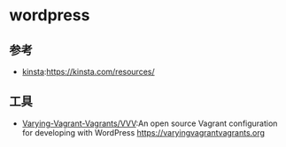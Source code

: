 # wordpress

## 参考

* [kinsta](https://kinsta.com/):https://kinsta.com/resources/

## 工具

* [Varying-Vagrant-Vagrants/VVV](https://github.com/Varying-Vagrant-Vagrants/VVV):An open source Vagrant configuration for developing with WordPress https://varyingvagrantvagrants.org
